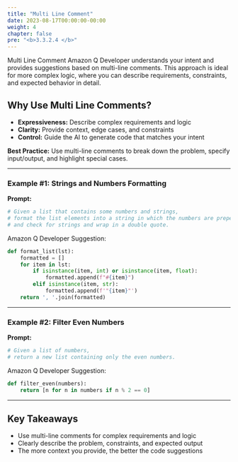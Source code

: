 ```yaml
---
title: "Multi Line Comment"
date: 2023-08-17T00:00:00-00:00
weight: 4
chapter: false
pre: "<b>3.3.2.4 </b>"
---
```


Multi Line Comment
Amazon Q Developer understands your intent and provides suggestions based on multi-line comments. This approach is ideal for more complex logic, where you can describe requirements, constraints, and expected behavior in detail.

## Why Use Multi Line Comments?
- **Expressiveness:** Describe complex requirements and logic
- **Clarity:** Provide context, edge cases, and constraints
- **Control:** Guide the AI to generate code that matches your intent

**Best Practice:** Use multi-line comments to break down the problem, specify input/output, and highlight special cases.

---

### Example #1: Strings and Numbers Formatting
**Prompt:**

```python
# Given a list that contains some numbers and strings,
# format the list elements into a string in which the numbers are prepended with a "#"
# and check for strings and wrap in a double quote.
```

Amazon Q Developer Suggestion:

```python
def format_list(lst):
    formatted = []
    for item in lst:
        if isinstance(item, int) or isinstance(item, float):
            formatted.append(f"#{item}")
        elif isinstance(item, str):
            formatted.append(f'"{item}"')
    return ', '.join(formatted)
```

---

### Example #2: Filter Even Numbers
**Prompt:**

```python
# Given a list of numbers,
# return a new list containing only the even numbers.
```

Amazon Q Developer Suggestion:

```python
def filter_even(numbers):
    return [n for n in numbers if n % 2 == 0]
```

---

## Key Takeaways
- Use multi-line comments for complex requirements and logic
- Clearly describe the problem, constraints, and expected output
- The more context you provide, the better the code suggestions

